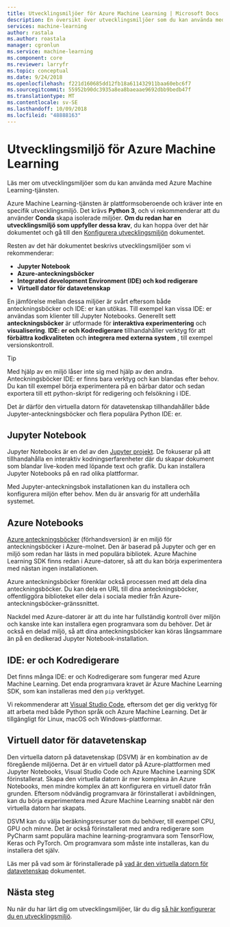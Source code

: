 ```yaml
---
title: Utvecklingsmiljöer för Azure Machine Learning | Microsoft Docs
description: En översikt över utvecklingsmiljöer som du kan använda med Azure Machine Learning-tjänsten. Python 3 är det enda kravet för utvecklingsmiljön, men vi rekommenderar att du även använder Conda-miljöer. Vi rekommenderar för utveckling, av verktyg Jupyter Notebooks, Azure-anteckningsböcker och IDE/kod redigerare.
services: machine-learning
author: rastala
ms.author: roastala
manager: cgronlun
ms.service: machine-learning
ms.component: core
ms.reviewer: larryfr
ms.topic: conceptual
ms.date: 9/24/2018
ms.openlocfilehash: f221d160685dd12fb18a611432911baa60ebc6f7
ms.sourcegitcommit: 55952b90dc3935a8ea8baeaae9692dbb9bedb47f
ms.translationtype: MT
ms.contentlocale: sv-SE
ms.lasthandoff: 10/09/2018
ms.locfileid: "48888163"
---
```

# <a name="development-environment-for-azure-machine-learning"></a>Utvecklingsmiljö för Azure Machine Learning 

Läs mer om utvecklingsmiljöer som du kan använda med Azure Machine Learning-tjänsten. 

Azure Machine Learning-tjänsten är plattformsoberoende och kräver inte en specifik utvecklingsmiljö. Det krävs __Python 3__, och vi rekommenderar att du använder __Conda__ skapa isolerade miljöer. __Om du redan har en utvecklingsmiljö som uppfyller dessa krav__, du kan hoppa över det här dokumentet och gå till den [Konfigurera utvecklingsmiljön](how-to-configure-environment.md) dokumentet.

Resten av det här dokumentet beskrivs utvecklingsmiljöer som vi rekommenderar:

* __Jupyter Notebook__
* __Azure-anteckningsböcker__
* __Integrated development Environment (IDE) och kod redigerare__
* __Virtuell dator för datavetenskap__

En jämförelse mellan dessa miljöer är svårt eftersom både anteckningsböcker och IDE: er kan utökas. Till exempel kan vissa IDE: er användas som klienter till Jupyter Notebooks. Generellt sett __anteckningsböcker__ är utformade för __interaktiva experimentering__ och __visualisering__. __IDE: er och Kodredigerare__ tillhandahåller verktyg för att __förbättra kodkvaliteten__ och __integrera med externa system__ , till exempel versionskontroll.

> [!TIP]
> Med hjälp av en miljö låser inte sig med hjälp av den andra. Anteckningsböcker IDE: er finns bara verktyg och kan blandas efter behov. Du kan till exempel börja experimentera på en bärbar dator och sedan exportera till ett python-skript för redigering och felsökning i IDE.
>
> Det är därför den virtuella datorn för datavetenskap tillhandahåller både Jupyter-anteckningsböcker och flera populära Python IDE: er.

## <a name="jupyter-notebooks"></a>Jupyter Notebook

Jupyter Notebooks är en del av den [Jupyter projekt](https://jupyter.org/). De fokuserar på att tillhandahålla en interaktiv kodningserfarenheter där du skapar dokument som blandar live-koden med löpande text och grafik. Du kan installera Jupyter Notebooks på en rad olika plattformar.

Med Jupyter-anteckningsbok installationen kan du installera och konfigurera miljön efter behov. Men du är ansvarig för att underhålla systemet.

## <a name="azure-notebooks"></a>Azure Notebooks

[Azure anteckningsböcker](https://notebooks.azure.com) (förhandsversion) är en miljö för anteckningsböcker i Azure-molnet. Den är baserad på Jupyter och ger en miljö som redan har lästs in med populära bibliotek. Azure Machine Learning SDK finns redan i Azure-datorer, så att du kan börja experimentera med nästan ingen installationen.

Azure anteckningsböcker förenklar också processen med att dela dina anteckningsböcker. Du kan dela en URL till dina anteckningsböcker, offentliggöra biblioteket eller dela i sociala medier från Azure-anteckningsböcker-gränssnittet.

Nackdel med Azure-datorer är att du inte har fullständig kontroll över miljön och kanske inte kan installera egen programvara som du behöver. Det är också en delad miljö, så att dina anteckningsböcker kan köras långsammare än på en dedikerad Jupyter Notebook-installation.

## <a name="ides-and-code-editors"></a>IDE: er och Kodredigerare

Det finns många IDE: er och Kodredigerare som fungerar med Azure Machine Learning. Det enda programvara kravet är Azure Machine Learning SDK, som kan installeras med den `pip` verktyget.

Vi rekommenderar att [Visual Studio Code](https://code.visualstudio.com/), eftersom det ger dig verktyg för att arbeta med både Python språk och Azure Machine Learning. Det är tillgängligt för Linux, macOS och Windows-plattformar.

## <a name="data-science-virtual-machine"></a>Virtuell dator för datavetenskap

Den virtuella datorn på datavetenskap (DSVM) är en kombination av de föregående miljöerna. Det är en virtuell dator på Azure-plattformen med Jupyter Notebooks, Visual Studio Code och Azure Machine Learning SDK förinstallerat. Skapa den virtuella datorn är mer komplexa än Azure Notebooks, men mindre komplex än att konfigurera en virtuell dator från grunden. Eftersom nödvändig programvara är förinstallerat i avbildningen, kan du börja experimentera med Azure Machine Learning snabbt när den virtuella datorn har skapats.

DSVM kan du välja beräkningsresurser som du behöver, till exempel CPU, GPU och minne. Det är också förinstallerat med andra redigerare som PyCharm samt populära machine learning-programvara som TensorFlow, Keras och PyTorch. Om programvara som måste inte installeras, kan du installera det själv.

Läs mer på vad som är förinstallerade på [vad är den virtuella datorn för datavetenskap](../data-science-virtual-machine/overview.md) dokumentet.

## <a name="next-steps"></a>Nästa steg

Nu när du har lärt dig om utvecklingsmiljöer, lär du dig [så här konfigurerar du en utvecklingsmiljö](how-to-configure-environment.md).

